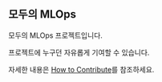 ## 모두의 MLOps

모두의 MLOps 프로젝트입니다.

프로젝트에 누구던 자유롭게 기여할 수 있습니다.

자세한 내용은 [How to Contribute](https://mlops-for-all.github.io/docs/help/how-to-contribute/)를 참조하세요.